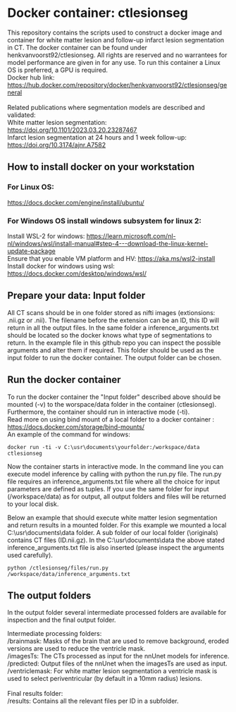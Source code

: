 # Docker container: ctlesionseg
This repository contains the scripts used to construct a docker image and container for white matter lesion and follow-up infarct lesion segmentation in CT. The docker container can be found under henkvanvoorst92/ctlesionseg. All rights are reserved and no warrantees for model performance are given in for any use. To run this container a Linux OS is preferred, a GPU is required.\
Docker hub link:  https://hub.docker.com/repository/docker/henkvanvoorst92/ctlesionseg/general
\
\
Related publications where segmentation models are described and validated:\
White matter lesion segmentation: https://doi.org/10.1101/2023.03.20.23287467 \
Infarct lesion segmentation at 24 hours and 1 week follow-up: https://doi.org/10.3174/ajnr.A7582 

## How to install docker on your workstation
### For Linux OS:
https://docs.docker.com/engine/install/ubuntu/

### For Windows OS install windows subsystem for linux 2: 
Install WSL-2 for windows: https://learn.microsoft.com/nl-nl/windows/wsl/install-manual#step-4---download-the-linux-kernel-update-package
\
Ensure that you enable VM platform and HV: https://aka.ms/wsl2-install
\
Install docker for windows using wsl: https://docs.docker.com/desktop/windows/wsl/

## Prepare your data: Input folder
All CT scans should be in one folder stored as nifti images (extionsions: .nii.gz or .nii). The filename before the extension can be an ID, this ID will return in all the output files. In the same folder a inference_arguments.txt should be located so the docker knows what type of segmentations to return. In the example file in this github repo you can inspect the possible arguments and alter them if required. This folder should be used as the input folder to run the docker container. The output folder can be chosen.

## Run the docker container
To run the docker container the "Input folder" described above should be mounted (-v) to the worspace/data folder in the container (ctlesionseg). Furthermore, the container should run in interactive mode (-ti). 
\
Read more on using bind mount of a local folder to a docker container :  https://docs.docker.com/storage/bind-mounts/
\
An example of the command for windows:

```
docker run -ti -v C:\usr\documents\yourfolder:/workspace/data ctlesionseg
```

Now the container starts in interactive mode. In the command line you can execute model inference by calling with python the run.py file. The run.py file requires an inference_arguments.txt file where all the choice for input parameters are defined as tuples. If you use the same folder for input (/workspace/data) as for output, all output folders and files will be returned to your local disk.

Below an example that should execute white matter lesion segmentation and return results in a mounted folder. For this example we mounted a local C:\usr\documents\data folder. A sub folder of our local folder (\originals) contains CT files (ID.nii.gz). In the C:\usr\documents\data the above stated inference_arguments.txt file is also inserted (please inspect the arguments used carefully).

```
python /ctlesionseg/files/run.py /workspace/data/inference_arguments.txt
```

## The output folders
In the output folder several intermediate processed folders are available for inspection and the final output folder. 

Intermediate processing folders:\
/brainmask: Masks of the brain that are used to remove background, eroded versions are used to reduce the ventricle mask.\
/imagesTs: The CTs processed as input for the nnUnet models for inference.\
/predicted: Output files of the nnUnet when the imagesTs are used as input.\
/ventriclemask: For white matter lesion segmentation a ventricle mask is used to select periventricular (by default in a 10mm radius) lesions.\
\
Final results folder:\
/results: Contains all the relevant files per ID in a subfolder.
